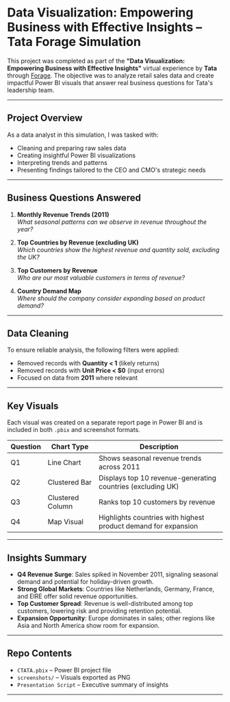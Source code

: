 # Data Visualization: Empowering Business with Effective Insights – Tata Forage Simulation

This project was completed as part of the **"Data Visualization: Empowering Business with Effective Insights"** virtual experience by **Tata** through [Forage](https://www.theforage.com/). The objective was to analyze retail sales data and create impactful Power BI visuals that answer real business questions for Tata's leadership team.

---

## Project Overview

As a data analyst in this simulation, I was tasked with:

- Cleaning and preparing raw sales data
- Creating insightful Power BI visualizations
- Interpreting trends and patterns
- Presenting findings tailored to the CEO and CMO's strategic needs

---

## Business Questions Answered

1. **Monthly Revenue Trends (2011)**  
   *What seasonal patterns can we observe in revenue throughout the year?*

2. **Top Countries by Revenue (excluding UK)**  
   *Which countries show the highest revenue and quantity sold, excluding the UK?*

3. **Top Customers by Revenue**  
   *Who are our most valuable customers in terms of revenue?*

4. **Country Demand Map**  
   *Where should the company consider expanding based on product demand?*

---

##  Data Cleaning

To ensure reliable analysis, the following filters were applied:

- Removed records with **Quantity < 1** (likely returns)
- Removed records with **Unit Price < $0** (input errors)
- Focused on data from **2011** where relevant

---

##  Key Visuals

Each visual was created on a separate report page in Power BI and is included in both `.pbix` and screenshot formats.

| Question | Chart Type | Description |
|----------|------------|-------------|
| Q1       | Line Chart | Shows seasonal revenue trends across 2011 |
| Q2       | Clustered Bar | Displays top 10 revenue-generating countries (excluding UK) |
| Q3       | Clustered Column | Ranks top 10 customers by revenue |
| Q4       | Map Visual | Highlights countries with highest product demand for expansion |

---

##  Insights Summary

- **Q4 Revenue Surge**: Sales spiked in November 2011, signaling seasonal demand and potential for holiday-driven growth.
- **Strong Global Markets**: Countries like Netherlands, Germany, France, and EIRE offer solid revenue opportunities.
- **Top Customer Spread**: Revenue is well-distributed among top customers, lowering risk and providing retention potential.
- **Expansion Opportunity**: Europe dominates in sales; other regions like Asia and North America show room for expansion.

---

##  Repo Contents

- `CTATA.pbix` – Power BI project file
- `screenshots/` – Visuals exported as PNG
- `Presentation Script` – Executive summary of insights

---
